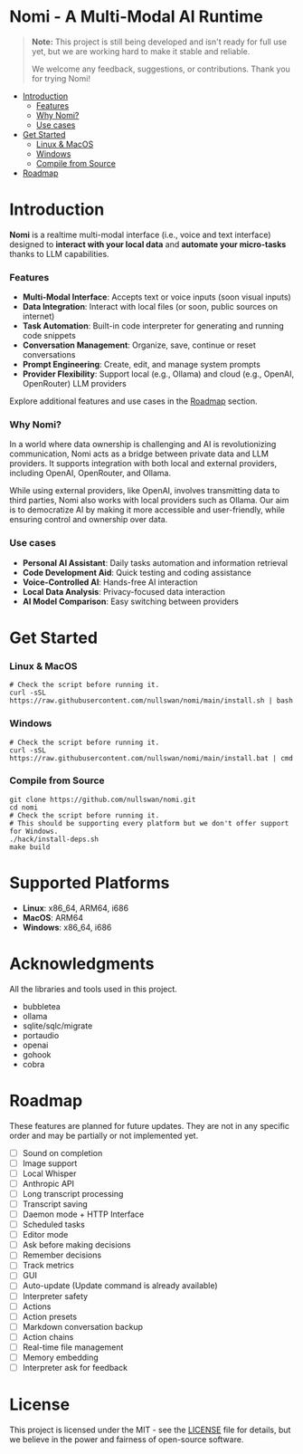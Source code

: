 # Nomi - A Multi-Modal AI Runtime

> **Note:** This project is still being developed and isn't ready for full use yet, but we are working hard to make it stable and reliable.
>
> We welcome any feedback, suggestions, or contributions. Thank you for trying Nomi!

- [Introduction](#introduction)
  - [Features](#features)
  - [Why Nomi?](#why-nomi)
  - [Use cases](#use-cases)
- [Get Started](#get-started)
  - [Linux & MacOS](#linux--macos)
  - [Windows](#windows)
  - [Compile from Source](#compile-from-source)
- [Roadmap](#roadmap)

# Introduction

**Nomi** is a realtime multi-modal interface (i.e., voice and text interface) designed to **interact with your local data** and **automate your micro-tasks** thanks to LLM capabilities.

### Features

- **Multi-Modal Interface**: Accepts text or voice inputs (soon visual inputs)
- **Data Integration**: Interact with local files (or soon, public sources on internet)
- **Task Automation**: Built-in code interpreter for generating and running code snippets
- **Conversation Management**: Organize, save, continue or reset conversations
- **Prompt Engineering**: Create, edit, and manage system prompts
- **Provider Flexibility**: Support local (e.g., Ollama) and cloud (e.g., OpenAI, OpenRouter) LLM providers

Explore additional features and use cases in the [Roadmap](#roadmap) section.

### Why Nomi?

In a world where data ownership is challenging and AI is revolutionizing communication, Nomi acts as a bridge between private data and LLM providers.
It supports integration with both local and external providers, including OpenAI, OpenRouter, and Ollama.

While using external providers, like OpenAI, involves transmitting data to third parties, Nomi also works with local providers such as Ollama.
Our aim is to democratize AI by making it more accessible and user-friendly, while ensuring control and ownership over data.

### Use cases

- **Personal AI Assistant**: Daily tasks automation and information retrieval
- **Code Development Aid**: Quick testing and coding assistance
- **Voice-Controlled AI**: Hands-free AI interaction
- **Local Data Analysis**: Privacy-focused data interaction
- **AI Model Comparison**: Easy switching between providers

# Get Started

### Linux & MacOS

```shell
# Check the script before running it.
curl -sSL https://raw.githubusercontent.com/nullswan/nomi/main/install.sh | bash
```

### Windows

```shell
# Check the script before running it.
curl -sSL https://raw.githubusercontent.com/nullswan/nomi/main/install.bat | cmd
```

### Compile from Source

```shell
git clone https://github.com/nullswan/nomi.git
cd nomi
# Check the script before running it.
# This should be supporting every platform but we don't offer support for Windows.
./hack/install-deps.sh
make build
```

# Supported Platforms

- **Linux**: x86_64, ARM64, i686
- **MacOS**: ARM64
- **Windows**: x86_64, i686

# Acknowledgments

All the libraries and tools used in this project.
- bubbletea
- ollama
- sqlite/sqlc/migrate
- portaudio
- openai
- gohook
- cobra

# Roadmap

These features are planned for future updates. They are not in any specific order and may be partially or not implemented yet.

- [ ] Sound on completion
- [ ] Image support
- [ ] Local Whisper
- [ ] Anthropic API
- [ ] Long transcript processing
- [ ] Transcript saving
- [ ] Daemon mode + HTTP Interface
- [ ] Scheduled tasks
- [ ] Editor mode
- [ ] Ask before making decisions
- [ ] Remember decisions
- [ ] Track metrics
- [ ] GUI
- [ ] Auto-update (Update command is already available)
- [ ] Interpreter safety
- [ ] Actions
- [ ] Action presets
- [ ] Markdown conversation backup
- [ ] Action chains
- [ ] Real-time file management
- [ ] Memory embedding
- [ ] Interpreter ask for feedback

# License

This project is licensed under the MIT - see the [LICENSE](LICENSE) file for details, but we believe in the power and fairness of open-source software.
